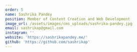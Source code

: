 ```yaml
---
order: 5
name: Sashrika Pandey
position: Member of Content Creation and Web Development
image_url: /assets/images/cms_uploads/sashrika-pandey.jpg
email: sashrikap@gmail.com
instagram: ''
website: 'https://sashrikapandey.me/'
github: 'https://github.com/sashrikap'
---
```


